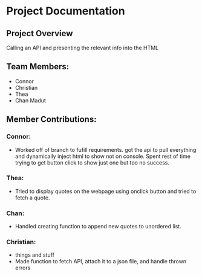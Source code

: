 # Project Documentation

## Project Overview

Calling an API and presenting the relevant info into the HTML

## Team Members:

-   Connor
-   Christian 
-   Thea 
-   Chan Madut


## Member Contributions:

### Connor:

- Worked off of branch to fufill requirements. got the api to pull everything and dynamically inject html to show not on console. Spent rest of time trying to get button click to show just one but too no success.

### Thea:

-   Tried to display quotes on the webpage using onclick button and tried to fetch a quote. 

### Chan:

-   Handled creating function to append new quotes to unordered list.

### Christian:

- things and stuff
- Made function to fetch API, attach it to a json file, and handle thrown errors